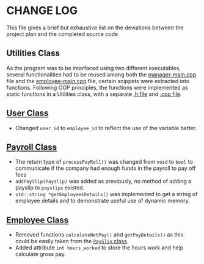 # CHANGE LOG

This file gives a brief but exhaustive list on the deviations between the project plan and the completed source code.

## Utilities Class

As the program was to be interfaced using two different executables, several functionalities had to be reused among both the [manager-main.cpp](manager-main.cpp) file and the [employee-main.cpp](employee-main.cpp) file, certain snippets were extracted into functions. Following OOP principles, the functions were implemented as static functions in a Utilities class, with a separate [.h file](Utilities.h) and [.cpp file](Utilities.h).

## [User Class](User.h)

- Changed `user_id` to `employee_id` to reflect the use of the variable better.

## [Payroll Class](Payroll.h)

- The return type of `processPayRoll()` was changed from `void` to `bool` to communicate if the company had enough funds in the payroll to pay off fees
- `addPaySlip(Payslip)` was added as previously, no method of adding a payslip to `payslips` existed.
- `std::string *getEmployeesDetails()` was implemented to get a string of employee details and to demonstrate useful use of dynamic memory.

## [Employee Class](Employee.h)

- Removed functions `calculateNetPay()` and `getPayDetails()` as this could be easily taken from the [`PaySlip` class](PaySlip.h).
- Added attribute `int hours_worked` to store the hours work and help calculate gross pay.
